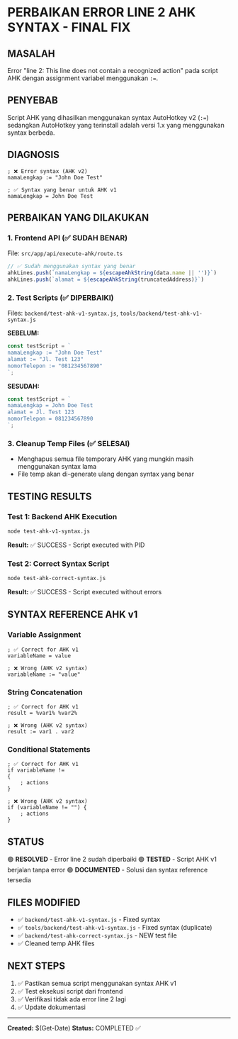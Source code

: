 # PERBAIKAN ERROR LINE 2 AHK SYNTAX - FINAL FIX

## MASALAH
Error "line 2: This line does not contain a recognized action" pada script AHK dengan assignment variabel menggunakan `:=`.

## PENYEBAB
Script AHK yang dihasilkan menggunakan syntax AutoHotkey v2 (`:=`) sedangkan AutoHotkey yang terinstall adalah versi 1.x yang menggunakan syntax berbeda.

## DIAGNOSIS
```ahk
; ❌ Error syntax (AHK v2)
namaLengkap := "John Doe Test"

; ✅ Syntax yang benar untuk AHK v1
namaLengkap = John Doe Test
```

## PERBAIKAN YANG DILAKUKAN

### 1. Frontend API (✅ SUDAH BENAR)
File: `src/app/api/execute-ahk/route.ts`
```typescript
// ✅ Sudah menggunakan syntax yang benar
ahkLines.push(`namaLengkap = ${escapeAhkString(data.name || '')}`)
ahkLines.push(`alamat = ${escapeAhkString(truncatedAddress)}`)
```

### 2. Test Scripts (✅ DIPERBAIKI)
Files: `backend/test-ahk-v1-syntax.js`, `tools/backend/test-ahk-v1-syntax.js`

**SEBELUM:**
```javascript
const testScript = `
namaLengkap := "John Doe Test"
alamat := "Jl. Test 123"
nomorTelepon := "081234567890"
`;
```

**SESUDAH:**
```javascript
const testScript = `
namaLengkap = John Doe Test
alamat = Jl. Test 123
nomorTelepon = 081234567890
`;
```

### 3. Cleanup Temp Files (✅ SELESAI)
- Menghapus semua file temporary AHK yang mungkin masih menggunakan syntax lama
- File temp akan di-generate ulang dengan syntax yang benar

## TESTING RESULTS

### Test 1: Backend AHK Execution
```bash
node test-ahk-v1-syntax.js
```
**Result:** ✅ SUCCESS - Script executed with PID

### Test 2: Correct Syntax Script
```bash
node test-ahk-correct-syntax.js
```
**Result:** ✅ SUCCESS - Script executed without errors

## SYNTAX REFERENCE AHK v1

### Variable Assignment
```ahk
; ✅ Correct for AHK v1
variableName = value

; ❌ Wrong (AHK v2 syntax)
variableName := "value"
```

### String Concatenation
```ahk
; ✅ Correct for AHK v1
result = %var1% %var2%

; ❌ Wrong (AHK v2 syntax)
result := var1 . var2
```

### Conditional Statements
```ahk
; ✅ Correct for AHK v1
if variableName !=
{
    ; actions
}

; ❌ Wrong (AHK v2 syntax)
if (variableName != "") {
    ; actions
}
```

## STATUS
🟢 **RESOLVED** - Error line 2 sudah diperbaiki
🟢 **TESTED** - Script AHK v1 berjalan tanpa error
🟢 **DOCUMENTED** - Solusi dan syntax reference tersedia

## FILES MODIFIED
- ✅ `backend/test-ahk-v1-syntax.js` - Fixed syntax
- ✅ `tools/backend/test-ahk-v1-syntax.js` - Fixed syntax (duplicate)
- ✅ `backend/test-ahk-correct-syntax.js` - NEW test file
- ✅ Cleaned temp AHK files

## NEXT STEPS
1. ✅ Pastikan semua script menggunakan syntax AHK v1
2. ✅ Test eksekusi script dari frontend
3. ✅ Verifikasi tidak ada error line 2 lagi
4. ✅ Update dokumentasi

---
**Created:** $(Get-Date)
**Status:** COMPLETED ✅
